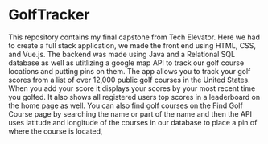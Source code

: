 # GolfTracker
This repository contains my final capstone from Tech Elevator. Here we had to create a full stack application, we made the front end using HTML, CSS, and Vue.js. The backend was made using Java and a Relational SQL database as well as utitlizing a google map API to track our golf course locations and putting pins on them. The app allows you to track your golf scores from a list of over 12,000 public golf courses in the United States. When you add your score it displays your scores by your most recent time you golfed. It also shows all registered users top scores in a leaderboard on the home page as well. You can also find golf courses on the Find Golf Course page by searching the name or part of the name and then the API uses latitude and longitude of the courses in our database to place a pin of where the course is located,
